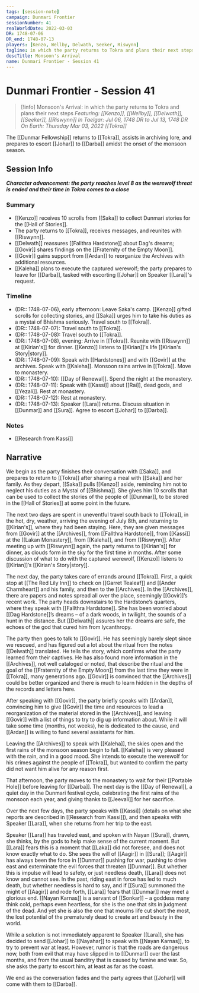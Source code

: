 ```yaml
---
tags: [session-note]
campaign: Dunmari Frontier
sessionNumber: 41
realWorldDate: 2022-03-03
DR: 1748-07-06
DR_end: 1748-07-13
players: [Kenzo, Wellby, Delwath, Seeker, Riswynn]
tagline: in which the party returns to Tokra and plans their next steps
descTitle: Monsoon's Arrival
name: Dunmari Frontier - Session 41
---
```

# Dunmari Frontier - Session 41

>[!info] Monsoon's Arrival: in which the party returns to Tokra and plans their next steps
> *Featuring: [[Kenzo]], [[Wellby]], [[Delwath]], [[Seeker]], [[Riswynn]]*
> *In Taelgar: Jul 06, 1748 DR to Jul 13, 1748 DR*
> *On Earth: Thursday Mar 03, 2022*
> *[[Tokra]]*

The [[Dunmar Fellowship]] returns to [[Tokra]], assists in archiving lore, and prepares to escort [[Johar]] to [[Darba]] amidst the onset of the monsoon season.

## Session Info

***Character advancement: the party reaches level 8 as the werewolf threat is ended and their time in Tokra comes to a close***
### Summary
- [[Kenzo]] receives 10 scrolls from [[Saka]] to collect Dunmari stories for the [[Hall of Stories]].
- The party returns to [[Tokra]], receives messages, and reunites with [[Riswynn]].
- [[Delwath]] reassures [[Fallthra Hardstone]] about Dag's dreams; [[Govir]] shares findings on the [[Fraternity of the Empty Moon]].
- [[Govir]] gains support from [[Ardan]] to reorganize the Archives with additional resources.
- [[Kaleha]] plans to execute the captured werewolf; the party prepares to leave for [[Darba]], tasked with escorting [[Johar]] on Speaker [[Lara]]'s request.

### Timeline
 - (DR:: 1748-07-06), early afternoon: Leave Saka's camp. [[Kenzo]] gifted scrolls for collecting stories, and [[Saka]] urges him to take his duties as a mystai of Bhishma seriously. Travel south to [[Tokra]]. 
- (DR:: 1748-07-07): Travel south to [[Tokra]].
- (DR:: 1748-07-08): Travel south to [[Tokra]].
- (DR:: 1748-07-08), evening: Arrive in [[Tokra]]. Reunite with [[Riswynn]] at [[Kirian's]] for dinner. [[Kenzo]] listens to [[Kirian]]'s life [[Kirian's Story|story]].
- (DR:: 1748-07-09): Speak with [[Hardstones]] and with [[Govir]] at the archives. Speak with [[Kaleha]]. Monsoon rains arrive in [[Tokra]]. Move to monastery.
- (DR:: 1748-07-10): [[Day of Renewal]]. Spend the night at the monastery.
- (DR:: 1748-07-11): Speak with [[Kassi]] about [[Rai]], dead gods, and [[Yezali]]. Rest at monastery.
- (DR:: 1748-07-12): Rest at monastery.
- (DR:: 1748-07-13): Speaker [[Lara]] returns. Discuss situation in [[Dunmar]] and [[Sura]]. Agree to escort [[Johar]] to [[Darba]]. 

### Notes
- [[Research from Kassi]]

## Narrative
We begin as the party finishes their conversation with [[Saka]], and prepares to return to [[Tokra]] after sharing a meal with [[Saka]] and her family. As they depart, [[Saka]] pulls [[Kenzo]] aside, reminding him not to neglect his duties as a Mystai of [[Bhishma]]. She gives him 10 scrolls that can be used to collect the stories of the people of [[Dunmar]], to be stored in the [[Hall of Stories]] at some point in the future. 

The next two days are spent in uneventful travel south back to [[Tokra]], in the hot, dry, weather, arriving the evening of July 8th, and returning to [[Kirian's]], where they had been staying. Here, they are given messages from [[Govir]] at the [[Archives]], from [[Fallthra Hardstone]], from [[Kassi]] at the [[Lakan Monastery]], from [[Kaleha]], and from [[Riswynn]]. After meeting up with [[Riswynn]] again, the party returns to [[Kirian's]] for dinner, as clouds form in the sky for the first time in months. After some discussion of what to do with the captured werewolf, [[Kenzo]] listens to [[Kirian]]’s [[Kirian's Story|story]].

The next day, the party takes care of errands around [[Tokra]]. First, a quick stop at [[The Red Lily Inn]] to check on [[Garret Tealeaf]] and [[Ander Charmheart]] and his family, and then to the [[Archives]]. In the [[Archives]], there are papers and notes spread all over the place, seemingly [[Govir]]’s recent work. The party heads downstairs to the Hardstone’s quarters, where they speak with [[Fallthra Hardstone]]. She has been worried about [[Dag Hardstone]]’s dreams – of a dark woods, in twilight, the sounds of a hunt in the distance. But [[Delwath]] assures her the dreams are safe, the echoes of the god that cured him from lycanthropy. 

The party then goes to talk to [[Govir]]. He has seemingly barely slept since we rescued, and has figured out a lot about the ritual from the notes [[Delwath]] translated. He tells the story, which confirms what the party learned from their captives. He has also found more information in the [[Archives]], not well cataloged or noted, that describe the ritual and the goal of the [[Fraternity of the Empty Moon]] from the last time they were in [[Tokra]], many generations ago. [[Govir]] is convinced that the [[Archives]] could be better organized and there is much to learn hidden in the depths of the records and letters here. 

After speaking with [[Govir]], the party briefly speaks with [[Ardan]], convincing him to give [[Govir]] the time and resources to lead a reorganization of the material stored in the [[Archives]], and leaving [[Govir]] with a list of things to try to dig up information about. While it will take some time (months, not weeks), he is dedicated to the cause, and [[Ardan]] is willing to fund several assistants for him. 

Leaving the [[Archives]] to speak with [[Kaleha]], the skies open and the first rains of the monsoon season begin to fall. [[Kaleha]] is very pleased with the rain, and in a good mood. She intends to execute the werewolf for his crimes against the people of [[Tokra]], but wanted to confirm the party did not want him alive for any reason first. 

That afternoon, the party moves to the monastery to wait for their [[Portable Hole]] before leaving for [[Darba]]. The next day is the [[Day of Renewal]], a quiet day in the Dunmari festival cycle, celebrating the first rains of the monsoon each year, and giving thanks to [[Jeevali]] for her sacrifice. 

Over the next few days, the party speaks with [[Kassi]] (details on what she reports are described in [[Research from Kassi]]), and then speaks with Speaker [[Lara]], when she returns from her trip to the east.

Speaker [[Lara]] has traveled east, and spoken with Nayan [[Sura]], drawn, she thinks, by the gods to help make sense of the current moment. But [[Lara]] fears this is a moment that [[Laka]] did not foresee, and does not know exactly what to do. She sees the will of [[Aagir]] in [[Sura]]; [[Aagir]] has always been the force in [[Dunmar]] pushing for war, pushing to drive east and exterminate the evil forces that threaten [[Dunmar]]. But whether this is impulse will lead to safety, or just needless death, [[Lara]] does not know and cannot see. In the past, riding east in force has led to much death, but whether needless is hard to say, and if [[Sura]] summoned the might of [[Aagir]] and rode forth, [[Lara]] fears that [[Dunmar]] may meet a glorious end. [[Nayan Karnas]] is a servant of [[Sonkar]] – a goddess many think cold, perhaps even heartless, for she is the one that sits in judgment of the dead. And yet she is also the one that mourns life cut short the most, the lost potential of the prematurely dead to create art and beauty in the world. 

While a solution is not immediately apparent to Speaker [[Lara]], she has decided to send [[Johar]] to [[Nayahar]] to speak with [[Nayan Karnas]], to try to prevent war at least. However, rumor is that the roads are dangerous now, both from evil that may have slipped in to [[Dunmar]] over the last months, and from the usual banditry that is caused by famine and war. So, she asks the party to escort him, at least as far as the coast. 

We end as the conversation fades and the party agrees that [[Johar]] will come with them to [[Darba]].
